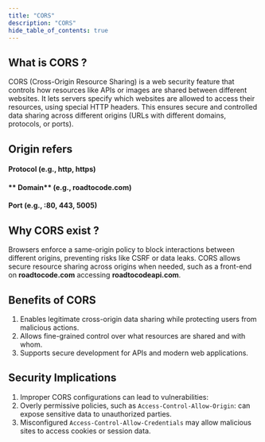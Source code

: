 ```yaml
---
title: "CORS"
description: "CORS"
hide_table_of_contents: true
---
```


## What is CORS ?

CORS (Cross-Origin Resource Sharing) is a web security feature that controls how resources like APIs or images are shared between different websites. It lets servers specify which websites are allowed to access their resources, using special HTTP headers. This ensures secure and controlled data sharing across different origins (URLs with different domains, protocols, or ports).

## Origin refers

#### **Protocol** (e.g., http, https)

#### ** Domain** (e.g., roadtocode.com)

#### **Port** (e.g., :80, 443, 5005)

## Why CORS exist ?

Browsers enforce a same-origin policy to block interactions between different origins, preventing risks like CSRF or data leaks. CORS allows secure resource sharing across origins when needed, such as a front-end on **roadtocode.com** accessing **roadtocodeapi.com**.

## Benefits of CORS

1.  Enables legitimate cross-origin data sharing while protecting users from malicious actions.
2.  Allows fine-grained control over what resources are shared and with whom.
3.  Supports secure development for APIs and modern web applications.

## Security Implications

1.  Improper CORS configurations can lead to vulnerabilities:
2.  Overly permissive policies, such as `Access-Control-Allow-Origin`: can expose sensitive data to unauthorized parties.
3.  Misconfigured `Access-Control-Allow-Credentials` may allow malicious sites to access cookies or session data.

